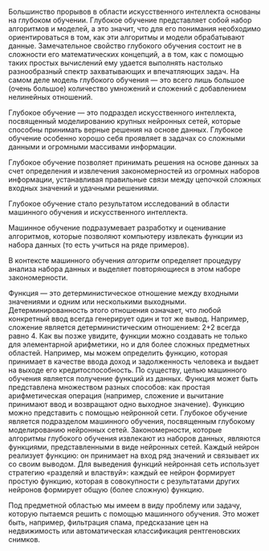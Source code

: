 Большинство прорывов в области искусственного интеллекта основаны на глубоком обуче­нии.
Глубокое обучение представляет собой набор алгоритмов и моделей, а это значит, что для его понимания необходимо ориентироваться в том, как эти алгоритмы и модели обрабатывают данные. 
Замечательное свойство глубокого обучения состоит не в сложности его математических концепций, а в том, как с помощью таких простых вычис­лений ему удается выполнять настолько разнообразный спектр захватываю­щих и впечатляющих задач.  На самом
деле модель глубокого обучения — это всего лишь большое (очень большое) количество умножений и сложений с добавлением нелинейных отношений.

Глубокое обучение — это подраздел искусственного интеллекта, посвящен­ный моделированию крупных нейронных сетей, которые способны прини­мать верные решения на основе данных.  Глубокое обучение особенно хорошо себя проявляет в задачах со сложными данными и огромными массивами информации.

Глубокое обучение позволяет принимать решения на основе данных за счет определения и извлечения закономерностей из огромных наборов информации, устанавливая правильные связи между цепочкой сложных входных значений и удачными решениями.

Глубокое обучение стало результатом исследований в области машинного об­учения и искусственного интеллекта. 

Машинное обучение подразумевает разработку и оценивание алгоритмов, которые позволяют компьютеру извлекать функции из набора данных (то есть учиться на ряде примеров). 

В контексте машинного обучения *алгоритм* определяет процедуру анализа набора данных и выделяет повторяющиеся в этом наборе закономер­ности.

Функция — это детерминистическое отношение между входными значе­ниями и одним или несколькими выходными. Детерминированность этого отношения означает, что любой конкретный ввод всегда генерирует один и тот же вывод. Например, сложение является детерминистическим отноше­нием: 2+2 всегда равно 4. Как вы позже увидите, функции можно создавать не только для элементарной арифметики, но и для более сложных предмет­ных областей. Например, мы можем определить функцию, которая принимает в качестве ввода доход и задолженность человека и выдает на выходе его кредитоспособность. По существу, целью машинного обуче­ния является получение функций из данных. Функция может быть представлена множеством разных способов: как простая арифметическая операция (напри­мер, сложение и вычитание принимают ввод и возвращают одно выходное зна­чение). Функцию можно представить с помощью нейронной сети. Глубокое об­учение является подразделом машинного обучения, посвященным глубокому моделированию нейронных сетей.  Закономерности, которые алгоритмы глу­бокого обучения извлекают из наборов данных, являются функциями, пред­ставленными в виде нейронных сетей. Каждый нейрон реализует функцию: он при­нимает на вход ряд значений и связывает их со своим выводом. Для выведения функций нейронная сеть использует стратегию «разде­ляй и властвуй»: каждый ее нейрон формирует простую функцию, которая в совокупности с результатами других нейронов формирует общую (более сложную) функцию. 

Под предметной областью мы имеем в виду проблему или задачу, которую пыта­емся решить с помощью машинного обучения. Это может быть, например, филь­трация спама, предсказание цен на недвижимость или автоматическая классифи­кация рентгеновских снимков.
